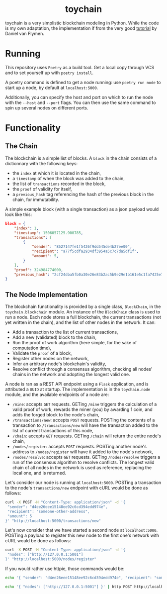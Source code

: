 <h1 align="center">
  <b>toychain</b>
</h1>

toychain is a very simplistic blockchain modeling in Python.
While the code is my own adaptation, the implementation if from the very good [tutorial][tutorial_link] by Daniel van Flymen.

# Running

This repository uses `Poetry` as a build tool.
Get a local copy through VCS and to set yourself up with `poetry install`.

A poetry command is defined to get a node running: use `poetry run node` to start up a node, by default at `localhost:5000`.

Additionally, you can specify the host and port on which to run the node with the `--host` and `--port` flags.
You can then use the same command to spin up several nodes on different ports.

# Functionality

## The Chain

The blockchain is a simple list of blocks.
A `block` in the chain consists of a dictionnary with the following keys:
- the `index` at which it is located in the chain,
- a `timestamp` of when the block was added to the chain,
- the list of `transactions` recorded in the block,
- the `proof` of validity for itself,
- a `previous_hash` tag referencing the hash of the previous block in the chain, for immutability.

A simple example block (with a single transaction) as a json payload would look like this:
```json
block = {
    "index": 1,
    "timestamp": 1506057125.900785,
    "transactions": [
        {
            "sender": "8527147fe1f5426f9dd545de4b27ee00",
            "recipient": "a77f5cdfa2934df3954a5c7c7da5df1f",
            "amount": 5,
        }
    ],
    "proof": 324984774000,
    "previous_hash": "2cf24dba5fb0a30e26e83b2ac5b9e29e1b161e5c1fa7425e73043362938b9824"
}
```

## The Node Implementation

The blockchain functionality is provided by a single class, `BlockChain`, in the `toychain.blockchain` module.
An instance of the `BlockChain` class is used to run a node.
Each node stores a full blockchain, the current transactions (not yet written in the chain), and the list of other nodes in the network.
It can:
- Add a transaction to the list of current transactions,
- Add a new (validated) block to the chain,
- Run the proof of work algorithm (here simple, for the sake of computation time),
- Validate the `proof` of a block,
- Register other nodes on the network,
- Infer an arbitrary node's blockchain's validity,
- Resolve conflict through a consensus algorithm, checking all nodes' chains in the network and adopting the longest valid one.

A node is ran as a REST API endpoint using a `Flask` application, and is attributed a `UUID` at startup.
The implementation is in the `toychain.node` module, and the available endpoints of a node are:
- `/mine`: accepts `GET` requests. GETing `/mine` triggers the calculation of a valid proof of work, rewards the miner (you) by awarding 1 coin, and adds the forged block to the node's chain,
- `/transactions/new`: accepts `POST` requests. POSTing the contents of a transaction to `/transactions/new` will have the transaction added to the list of current transactions of this node,
- `/chain`: accepts `GET` requests. GETing `/chain` will return the entire node's chain,
- `/nodes/register`: accepts `POST` requests. POSTing another node's address to `/nodes/register` will have it added to the node's network,
- `/nodes/resolve`: accepts `GET` requests. GETing `/nodes/resolve` triggers a run of the consensus algorithm to resolve conflicts. The longest valid chain of all nodes in the network is used as reference, replacing the local one, and is returned.

Let's consider our node is running at `localhost:5000`.
POSTing a transaction to the node's `transactions/new` endpoint with cURL would be done as follows:
```bash
curl -X POST -H "Content-Type: application/json" -d '{
 "sender": "d4ee26eee15148ee92c6cd394edd974e",
 "recipient": "someone-other-address",
 "amount": 5
}' "http://localhost:5000/transactions/new"
```

Let's now consider that we have started a second node at `localhost:5000`.
POSTing a payload to register this new node to the first one's network with cURL would be done as follows:
```bash
curl -X POST -H "Content-Type: application/json" -d '{
 "nodes": ["http://127.0.0.1:5001"]
}' "http://localhost:5000/nodes/register"
```

If you would rather use httpie, those commands would be: 
```bash
echo '{ "sender": "d4ee26eee15148ee92c6cd394edd974e", "recipient": "someone-other-address", "amount": 5 }' | http POST http://localhost:5000/transactions/new
```
```bash
echo '{ "nodes": ["http://127.0.0.1:5001"] }' | http POST http://localhost:5000/nodes/register
```

[tutorial_link]: https://hackernoon.com/learn-blockchains-by-building-one-117428612f46